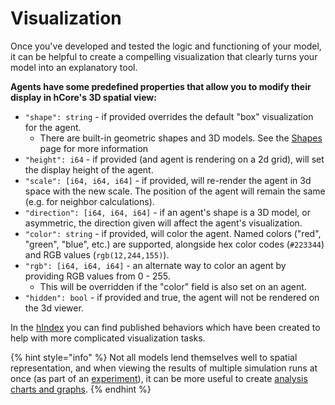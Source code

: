 # Visualization

Once you've developed and tested the logic and functioning of your model, it can be helpful to create a compelling visualization that clearly turns your model into an explanatory tool.

**Agents have some predefined properties that allow you to modify their display in hCore's 3D spatial view:**

* `"shape": string` - if provided overrides the default "box" visualization for the agent.
  * There are built-in geometric shapes and 3D models. See the [Shapes ](shapes.md)page for more information
* `"height": i64` - if provided \(and agent is rendering on a 2d grid\), will set the display height of the agent.
* `"scale": [i64, i64, i64]` - if provided, will re-render the agent in 3d space with the new scale. The position of the agent will remain the same \(e.g. for neighbor calculations\).
* `"direction": [i64, i64, i64]` - if an agent's shape is a 3D model, or asymmetric, the direction given will affect the agent's visualization.
* `"color": string` - if provided, will color the agent. Named colors \("red", "green", "blue", etc.\) are supported, alongside hex color codes \(`#223344`\) and RGB values \(`rgb(12,244,155)`\).
* `"rgb": [i64, i64, i64]` - an alternate way to color an agent by providing RGB values from 0 - 255.
  * This will be overridden if the "color" field is also set on an agent.
* `"hidden": bool` - if provided and true, the agent will not be rendered on the 3d viewer.

In the [hIndex](https://hash.ai/search?query=display&sort=relevance&page=1) you can find published behaviors which have been created to help with more complicated visualization tasks.

{% hint style="info" %}
Not all models lend themselves well to spatial representation, and when viewing the results of multiple simulation runs at once \(as part of an [experiment](../../experiments/)\), it can be more useful to create [analysis charts and graphs](../../analysis.md).
{% endhint %}

